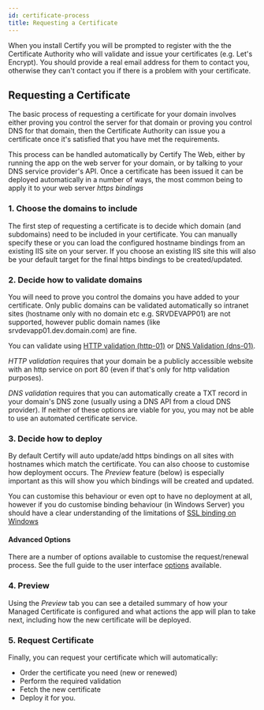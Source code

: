 ```yaml
---
id: certificate-process
title: Requesting a Certificate
---
```


When you install Certify you will be prompted to register with the the Certificate Authority who will validate and issue your certificates (e.g. Let's Encrypt). You should provide a real email address for them to contact you, otherwise they can't contact you if there is a problem with your certificate. 

## Requesting a Certificate
The basic process of requesting a certificate for your domain involves either proving you control the server for that domain or proving you control DNS for that domain, then the Certificate Authority can issue you a certificate once it's satisfied that you have met the requirements. 

This process can be handled automatically by Certify The Web, either by running the app on the web server for your domain, or by talking to your DNS service provider's API. Once a certificate has been issued it can be deployed automatically in a number of ways, the most common being to apply it to your web server *https bindings*

### 1. Choose the domains to include
The first step of requesting a certificate is to decide which domain (and subdomains) need to be included in your certificate. You can manually specify these or you can load the configured hostname bindings from an existing IIS site on your server. If you choose an existing IIS site this will also be your default target for the final https bindings to be created/updated.

### 2. Decide how to validate domains
You will need to prove you control the domains you have added to your certificate. Only public domains can be validated automatically so intranet sites (hostname only with no domain etc e.g. SRVDEVAPP01) are not supported, however public domain names (like srvdevapp01.dev.domain.com) are fine.

You can validate using [HTTP validation (http-01)](http-validation.md) or [DNS Validation (dns-01)](dns-validation.md). 

*HTTP validation* requires that your domain be a publicly accessible website with an http service on port 80 (even if that's only for http validation purposes). 

*DNS validation* requires that you can automatically create a TXT record in your domain's DNS zone (usually using a DNS API from a cloud DNS provider). If neither of these options are viable for you, you may not be able to use an automated certificate service.

### 3. Decide how to deploy
By default Certify will auto update/add https bindings on all sites with hostnames which match the certificate. You can also choose to customise how deployment occurs. The *Preview* feature (below) is especially important as this will show you which bindings will be created and updated.

You can customise this behaviour or even opt to have no deployment at all, however if you do customise binding behaviour (in Windows Server) you should have a clear understanding of the limitations of [SSL binding on Windows](ssl-windows.md)

#### Advanced Options
There are a number of options available to customise the request/renewal process. See the full guide to the user interface [options](ui-options.md) available.

### 4. Preview
Using the *Preview* tab you can see a detailed summary of how your Managed Certificate is configured and what actions the app will plan to take next, including how the new certificate will be deployed.


### 5. Request Certificate
Finally, you can request your certificate which will automatically:
- Order the certificate you need (new or renewed)
- Perform the required validation
- Fetch the new certificate 
- Deploy it for you.